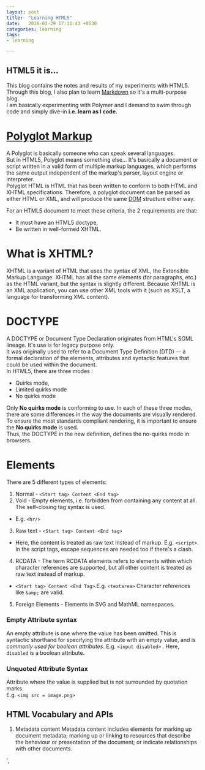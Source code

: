```yaml
---
layout: post
title:  "Learning HTML5"
date:   2016-03-29 17:11:43 +0530
categories: learning
tags:
- learning

---
```


## HTML5 it is...
This blog contains the notes and results of my experiments with HTML5. Through this blog, I also plan to learn [Markdown](https://github.com/adam-p/markdown-here/wiki/Markdown-Cheatsheet) so it's a multi-purpose blog.   
I am basically experimenting with Polymer and I demand to swim through code and simply dive-in **i.e. learn as I code.**

# [Polyglot Markup](https://en.wikipedia.org/wiki/Polyglot_markup)

A Polyglot is basically someone who can speak several languages.   
But in HTML5, Polyglot means something else... It's basically a document or script written in a valid form of multiple markup languages, which performs the same output independent of the markup's parser, layout engine or interpreter.  
Polyglot HTML is HTML that has been written to conform to both HTML and XHTML specifications.
Therefore, a polyglot document can be parsed as either HTML or XML, and will produce the same [DOM](https://en.wikipedia.org/wiki/Document_Object_Model) structure either way.

For an HTML5 document to meet these criteria, the 2 requirements are that:  


* It must have an HTML5 doctype,
* Be written in well-formed XHTML.

# What is XHTML?
XHTML is a variant of HTML that uses the syntax of XML, the Extensible Markup Language. XHTML has all the same elements (for paragraphs, etc.) as the HTML variant, but the syntax is slightly different. Because XHTML is an XML application, you can use other XML tools with it (such as XSLT, a language for transforming XML content).

# DOCTYPE
A DOCTYPE or Document Type Declaration originates from HTML's SGML lineage. It's use is for legacy purpose only.  
It was originally used to refer to a Document Type Definition (DTD) — a formal declaration of the elements, attributes and syntactic features that could be used within the document.  
In HTML5, there are three modes :


* Quirks mode,
* Limited quirks mode
* No quirks mode

Only **No quirks mode** is conforming to use. In each of these three modes, there are some differences in the way the documents are visually rendered.  
To ensure the most standards compliant rendering, it is important to ensure the **No quirks mode** is used.  
Thus, the DOCTYPE in the new definition, defines the no-quirks mode in browsers. 

# Elements 

There are 5 different types of elements:


1. Normal - `<Start tag> Content <End tag>` 
2. Void - Empty elements, i.e. forbidden from containing any content at all. The self-closing tag syntax is used. 
  * E.g. `<hr/>`
3. Raw text - `<Start tag> Content <End tag>`
  * Here, the content is treated as raw text instead of markup. E.g. `<script>`.  
  In the script tags, escape sequences are needed too if there's a clash. 
4. RCDATA - The term RCDATA elements refers to elements within which character references are supported, but all other content is treated as raw text instead of markup.  
  * `<Start tag> Content <End Tag>`.E.g. `<textarea>` Character references like `&amp;` are valid. 
5. Foreign Elements - Elements in SVG and MathML namespaces.

### Empty Attribute syntax

An empty attribute is one where the value has been omitted. This is syntactic shorthand for specifying the attribute with an empty value, and is *commonly used for boolean attributes*.
E.g. `<input disabled>` . Here, `disabled` is a boolean attribute.

### Unquoted Attribute Syntax

Attribute where the value is supplied but is not surrounded by quotation marks.  
E.g. `<img src = image.png>`

## HTML Vocabulary and APIs


1. Metadata content
  Metadata content includes elements for marking up document metadata;
  marking up or linking to resources that describe the behaviour or presentation of the document; or indicate relationships with other documents. 
  
  '<head>, <title>, <meta>, <link>, <script>, <style>`

* Flow content

* Sectioning root
* Sectioning content
* Heading content
* Phrasing content
* Embedded content
* Interactive content
* Transparent
